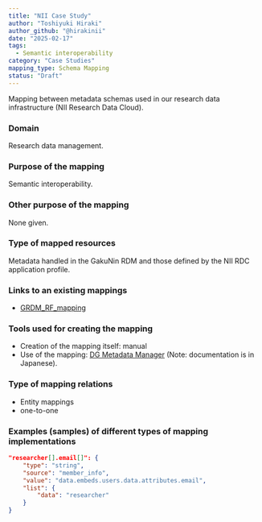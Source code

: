 ```yaml
---
title: "NII Case Study"
author: "Toshiyuki Hiraki"
author_github: "@hirakinii"
date: "2025-02-17"
tags:
  - Semantic interoperability
category: "Case Studies"
mapping_type: Schema Mapping
status: "Draft"
---
```


Mapping between metadata schemas used in our research data infrastructure (NII Research Data Cloud).

### Domain

Research data management.

### Purpose of the mapping

Semantic interoperability.

### Other purpose of the mapping

None given.

### Type of mapped resources

Metadata handled in the GakuNin RDM and those defined by the NII RDC application profile.

### Links to an existing mappings

- [GRDM_RF_mapping](https://github.com/NII-DG/dg-metadata-manager/blob/master/dg_mm/data/mapping/GRDM_RF_mapping.json)

### Tools used for creating the mapping

- Creation of the mapping itself: manual
- Use of the mapping: [DG Metadata Manager](https://github.com/NII-DG/dg-metadata-manager/tree/master) (Note: documentation is in Japanese).

### Type of mapping relations

- Entity mappings
- one-to-one

### Examples (samples) of different types of mapping implementations

```json
"researcher[].email[]": {
    "type": "string",
    "source": "member_info",
    "value": "data.embeds.users.data.attributes.email",
    "list": {
        "data": "researcher"
    }
}
```
